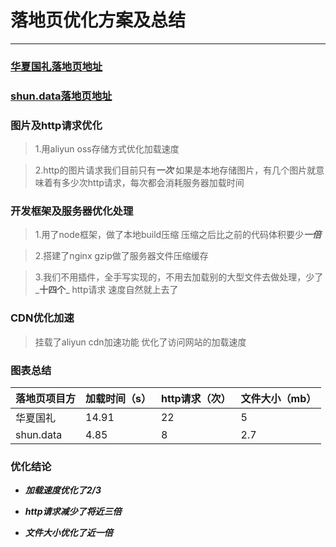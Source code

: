 # 落地页优化方案及总结	
---
### [华夏国礼落地页地址](http://mmm.988rmb.com/)<br/>
### [shun.data落地页地址](http://999.988rmb.com:1003/)

### 图片及http请求优化
> 1.用aliyun oss存储方式优化加载速度

> 2.http的图片请求我们目前只有***一次*** 如果是本地存储图片，有几个图片就意味着有多少次http请求，每次都会消耗服务器加载时间

### 开发框架及服务器优化处理
> 1.用了node框架，做了本地build压缩 压缩之后比之前的代码体积要少***一倍***

> 2.搭建了nginx gzip做了服务器文件压缩缓存
 
> 3.我们不用插件，全手写实现的，不用去加载别的大型文件去做处理，少了_**十四个**_ http请求 速度自然就上去了

### CDN优化加速
> 挂载了aliyun cdn加速功能 优化了访问网站的加载速度



### 图表总结

 落地页项目方 | 加载时间（s）| http请求（次）| 文件大小（mb）
 ------------- | -------------| -----| -----
 华夏国礼| 14.91 | 22| 5 
 shun.data | 4.85 | 8| 2.7
 

### 优化结论

- **_加载速度优化了2/3_**
 
- **_http请求减少了将近三倍_**
 
- **_文件大小优化了近一倍_**
